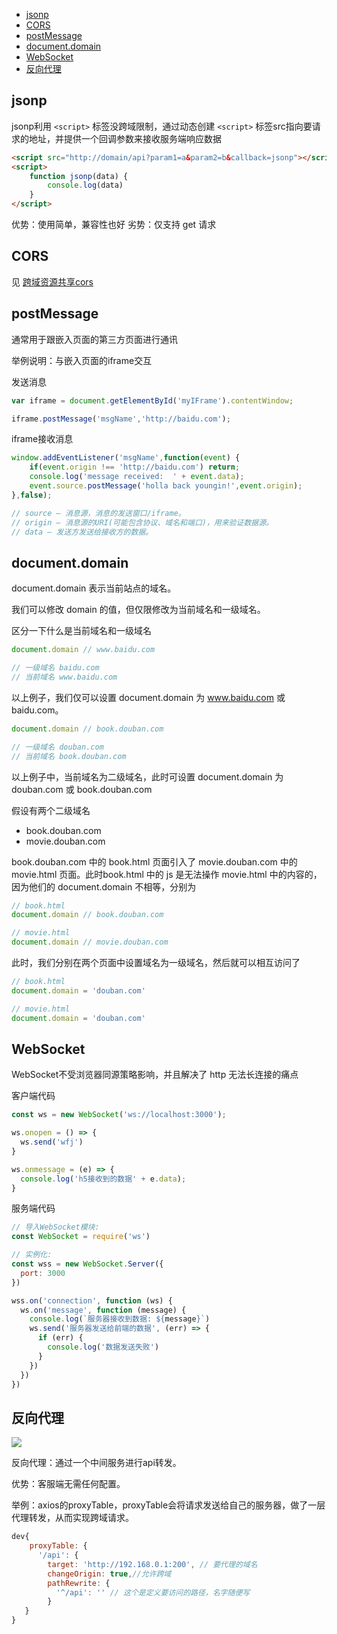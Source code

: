 - [jsonp](#jsonp)
- [CORS](#cors)
- [postMessage](#postmessage)
- [document.domain](#documentdomain)
- [WebSocket](#websocket)
- [反向代理](#反向代理)
## jsonp

jsonp利用 `<script>` 标签没跨域限制，通过动态创建 `<script>` 标签src指向要请求的地址，并提供一个回调参数来接收服务端响应数据

```html
<script src="http://domain/api?param1=a&param2=b&callback=jsonp"></script>
<script>
    function jsonp(data) {
    	console.log(data)
	}
</script>
```

优势：使用简单，兼容性也好
劣势：仅支持 get 请求

## CORS

见 [跨域资源共享cors](/docs/网络请求/跨域资源共享cors.md)

## postMessage
通常用于跟嵌入页面的第三方页面进行通讯

举例说明：与嵌入页面的iframe交互

发送消息
```javascript
var iframe = document.getElementById('myIFrame').contentWindow;

iframe.postMessage('msgName','http://baidu.com'); 
```

iframe接收消息
```javascript
window.addEventListener('msgName',function(event) {
	if(event.origin !== 'http://baidu.com') return;
	console.log('message received:  ' + event.data);
	event.source.postMessage('holla back youngin!',event.origin);
},false);

// source – 消息源，消息的发送窗口/iframe。
// origin – 消息源的URI(可能包含协议、域名和端口)，用来验证数据源。
// data – 发送方发送给接收方的数据。
```

## document.domain
document.domain 表示当前站点的域名。

我们可以修改 domain 的值，但仅限修改为当前域名和一级域名。

区分一下什么是当前域名和一级域名

```javascript
document.domain // www.baidu.com

// 一级域名 baidu.com
// 当前域名 www.baidu.com
```

以上例子，我们仅可以设置 document.domain 为 www.baidu.com 或 baidu.com。

```javascript
document.domain // book.douban.com

// 一级域名 douban.com
// 当前域名 book.douban.com
```
以上例子中，当前域名为二级域名，此时可设置 document.domain 为 douban.com 或 book.douban.com

假设有两个二级域名

- book.douban.com
- movie.douban.com

book.douban.com 中的 book.html 页面引入了 movie.douban.com 中的 movie.html 页面。此时book.html 中的 js 是无法操作 movie.html 中的内容的，因为他们的 document.domain 不相等，分别为

```javascript
// book.html
document.domain // book.douban.com
```

```javascript
// movie.html
document.domain // movie.douban.com
```

此时，我们分别在两个页面中设置域名为一级域名，然后就可以相互访问了
```javascript
// book.html
document.domain = 'douban.com'
```

```javascript
// movie.html
document.domain = 'douban.com'
```


## WebSocket

WebSocket不受浏览器同源策略影响，并且解决了 http 无法长连接的痛点

客户端代码
```javascript
const ws = new WebSocket('ws://localhost:3000');

ws.onopen = () => {
  ws.send('wfj')
}

ws.onmessage = (e) => {
  console.log('h5接收到的数据' + e.data);
}
```
服务端代码

```javascript
// 导入WebSocket模块:
const WebSocket = require('ws')

// 实例化:
const wss = new WebSocket.Server({
  port: 3000
})

wss.on('connection', function (ws) {
  ws.on('message', function (message) {
    console.log(`服务器接收到数据: ${message}`)
    ws.send('服务器发送给前端的数据', (err) => {
      if (err) {
        console.log('数据发送失败')
      }
    })
  })
})
```

## 反向代理

![](https://user-gold-cdn.xitu.io/2019/12/28/16f4d159cd179011?imageView2/0/w/1280/h/960/format/webp/ignore-error/1)

反向代理：通过一个中间服务进行api转发。

优势：客服端无需任何配置。

举例：axios的proxyTable，proxyTable会将请求发送给自己的服务器，做了一层代理转发，从而实现跨域请求。

```js
dev{
	proxyTable: {
      '/api': {
        target: 'http://192.168.0.1:200', // 要代理的域名
        changeOrigin: true,//允许跨域
        pathRewrite: {
          '^/api': '' // 这个是定义要访问的路径，名字随便写
        }
   }
}
```